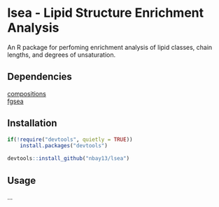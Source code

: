 # lsea - Lipid Structure Enrichment Analysis

An R package for perfoming enrichment analysis of lipid classes, chain lengths, and degrees of unsaturation.

## Dependencies
[compositions](https://cran.r-project.org/web/packages/compositions/index.html) <br />
[fgsea](https://bioconductor.org/packages/release/bioc/html/fgsea.html)

## Installation
```R
if(!require("devtools", quietly = TRUE))
    install.packages("devtools")

devtools::install_github("nbay13/lsea")
```
## Usage
...
